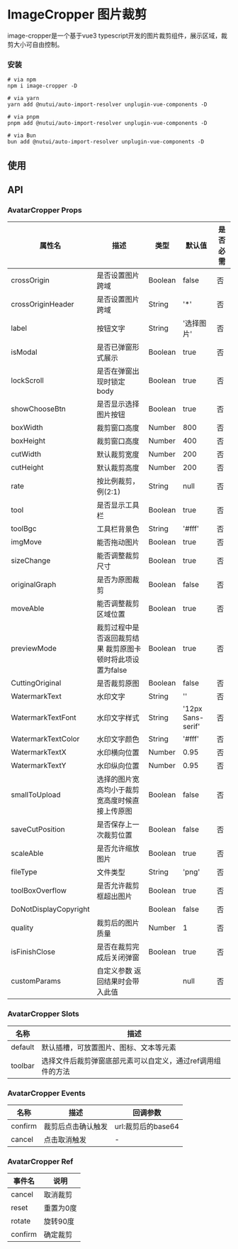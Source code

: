 # ImageCropper 图片裁剪

image-cropper是一个基于vue3 typescript开发的图片裁剪组件，展示区域，裁剪大小可自由控制。

### 安装

```shell
# via npm
npm i image-cropper -D

# via yarn
yarn add @nutui/auto-import-resolver unplugin-vue-components -D

# via pnpm
pnpm add @nutui/auto-import-resolver unplugin-vue-components -D

# via Bun
bun add @nutui/auto-import-resolver unplugin-vue-components -D
```

## 使用


## API

### AvatarCropper Props
| 属性名 | 描述 | 类型 | 默认值 | 是否必需 |
|-------|-----|------|---------|---------|
| crossOrigin | 是否设置图片跨域 | Boolean | false | 否 |
| crossOriginHeader | 是否设置图片跨域 | String | '*' | 否 |
| label | 按钮文字 | String | '选择图片' | 否 |
| isModal | 是否已弹窗形式展示 | Boolean | true | 否 |
| lockScroll | 是否在弹窗出现时锁定body | Boolean | true | 否 |
| showChooseBtn | 是否显示选择图片按钮 | Boolean | true | 否 |
| boxWidth | 裁剪窗口高度 | Number | 800 | 否 |
| boxHeight | 裁剪窗口高度 | Number | 400 | 否 |
| cutWidth | 默认裁剪宽度 | Number | 200 | 否 |
| cutHeight | 默认裁剪高度 | Number | 200 | 否 |
| rate | 按比例裁剪，例(2:1) | String | null | 否 |
| tool | 是否显示工具栏 | Boolean | true | 否 |
| toolBgc | 工具栏背景色 | String | '#fff' | 否 |
| imgMove | 能否拖动图片 | Boolean | true | 否 |
| sizeChange | 能否调整裁剪尺寸 | Boolean | true | 否 |
| originalGraph | 是否为原图裁剪 | Boolean | false | 否 |
| moveAble | 能否调整裁剪区域位置 | Boolean | true | 否 |
| previewMode | 裁剪过程中是否返回裁剪结果 裁剪原图卡顿时将此项设置为false | Boolean | true | 否 |
| CuttingOriginal | 是否裁剪原图 | Boolean | false | 否 |
| WatermarkText | 水印文字 | String | '' | 否 |
| WatermarkTextFont | 水印文字样式 | String | '12px Sans-serif' | 否 |
| WatermarkTextColor | 水印文字颜色 | String | '#fff' | 否 |
| WatermarkTextX | 水印横向位置 | Number | 0.95 | 否 |
| WatermarkTextY | 水印纵向位置 | Number | 0.95 | 否 |
| smallToUpload | 选择的图片宽高均小于裁剪宽高度时候直接上传原图 | Boolean | false | 否 |
| saveCutPosition | 是否保存上一次裁剪位置 | Boolean | false | 否 |
| scaleAble | 是否允许缩放图片 | Boolean | true | 否 |
| fileType | 文件类型 | String | 'png' | 否 |
| toolBoxOverflow | 是否允许裁剪框超出图片 | Boolean | true | 否 |
| DoNotDisplayCopyright |  | Boolean | false | 否 |
| quality | 裁剪后的图片质量 | Number | 1 | 否 |
| isFinishClose | 是否在裁剪完成后关闭弹窗 | Boolean | true | 否 |
| customParams | 自定义参数 返回结果时会带入此值 |  | null | 否 |

### AvatarCropper Slots

| 名称    | 描述                                                        |
| ------- | ----------------------------------------------------------- |
| default | 默认插槽，可放置图片、图标、文本等元素                      |
| toolbar | 选择文件后裁剪弹窗底部元素可以自定义，通过ref调用组件的方法 |

### AvatarCropper Events

| 名称    | 描述               | 回调参数           |
| ------- | ------------------ | ------------------ |
| confirm | 裁剪后点击确认触发 | url:裁剪后的base64 |
| cancel  | 点击取消触发       | -                  |

### AvatarCropper Ref

| 事件名  | 说明      |
| ------- | --------- |
| cancel  | 取消裁剪  |
| reset   | 重置为0度 |
| rotate  | 旋转90度  |
| confirm | 确定裁剪  |
